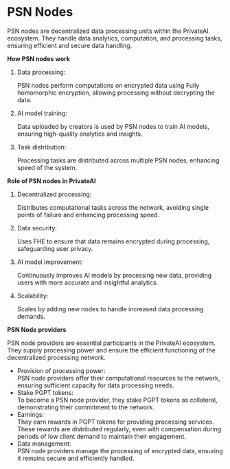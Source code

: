 # PSN Nodes

PSN nodes are decentralized data processing units within the PrivateAI ecosystem. They handle data analytics, computation, and processing tasks, ensuring efficient and secure data handling.

**How PSN nodes work**

1.  Data processing:

    PSN nodes perform computations on encrypted data using Fully homomorphic encryption, allowing processing without decrypting the data.
2.  AI model training:

    Data uploaded by creators is used by PSN nodes to train AI models, ensuring high-quality analytics and insights.
3.  Task distribution:

    Processing tasks are distributed across multiple PSN nodes, enhancing speed of the system.

**Role of PSN nodes in PrivateAI**

1.  Decentralized processing:

    Distributes computational tasks across the network, avoiding single points of failure and enhancing processing speed.
2.  Data security:

    Uses FHE to ensure that data remains encrypted during processing, safeguarding user privacy.
3.  AI model improvement:

    Continuously improves AI models by processing new data, providing users with more accurate and insightful analytics.
4.  Scalability:

    Scales by adding new nodes to handle increased data processing demands.

**PSN Node providers**

PSN node providers are essential participants in the PrivateAI ecosystem. They supply processing power and ensure the efficient functioning of the decentralized processing network.

* Provision of processing power:\
  PSN node providers offer their computational resources to the network, ensuring sufficient capacity for data processing needs.
* Stake PGPT tokens:\
  To become a PSN node provider, they stake PGPT tokens as collateral, demonstrating their commitment to the network.
* Earnings:\
  They earn rewards in PGPT tokens for providing processing services. These rewards are distributed regularly, even with compensation during periods of low client demand to maintain their engagement.
* Data management:\
  PSN node providers manage the processing of encrypted data, ensuring it remains secure and efficiently handled.
